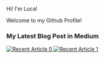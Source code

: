 Hi! I'm Luca!

Welcome to my Github Profile!

### My Latest Blog Post in Medium 

<!--
**4TINI/4TINI** is a ✨ _special_ ✨ repository because its `README.md` (this file) appears on your GitHub profile.

Here are some ideas to get you started:

- 🔭 I’m currently working on ...
- 🌱 I’m currently learning ...
- 👯 I’m looking to collaborate on ...
- 🤔 I’m looking for help with ...
- 💬 Ask me about ...
- 📫 How to reach me: ...
- 😄 Pronouns: ...
- ⚡ Fun fact: ...
-->



<a target="_blank" href="https://github-readme-medium-recent-article.vercel.app/medium/@luca4tini/0"><img src="https://github-readme-medium-recent-article.vercel.app/medium/@luca4tini/0" alt="Recent Article 0"> 
<a target="_blank" href="https://github-readme-medium-recent-article.vercel.app/medium/@luca4tini/1"><img src="https://github-readme-medium-recent-article.vercel.app/medium/@luca4tini/1" alt="Recent Article 1"> 


